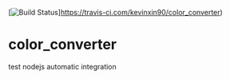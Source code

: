 [![Build Status](https://travis-ci.com/kevinxin90/color_converter?branch=master)]https://travis-ci.com/kevinxin90/color_converter)
<br />
# color_converter
test nodejs automatic integration
